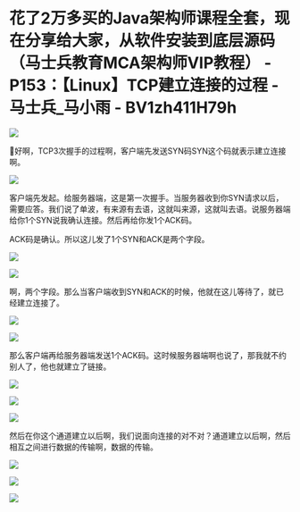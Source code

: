 # 花了2万多买的Java架构师课程全套，现在分享给大家，从软件安装到底层源码（马士兵教育MCA架构师VIP教程） - P153：【Linux】TCP建立连接的过程 - 马士兵_马小雨 - BV1zh411H79h

![](img/18d82b72e14b1cdc9bc18574f8b6a39b_0.png)

🤧好啊，TCP3次握手的过程啊，客户端先发送SYN码SYN这个码就表示建立连接啊。

![](img/18d82b72e14b1cdc9bc18574f8b6a39b_2.png)

客户端先发起。给服务器端，这是第一次握手。当服务器收到你SYN请求以后，需要应答。我们说了单波，有来源有去语，这就叫来源，这就叫去语。说服务器端给你1个SYN说我确认连接。然后再给你发1个ACK码。

ACK码是确认。所以这儿发了1个SYN和ACK是两个字段。

![](img/18d82b72e14b1cdc9bc18574f8b6a39b_4.png)

![](img/18d82b72e14b1cdc9bc18574f8b6a39b_5.png)

啊，两个字段。那么当客户端收到SYN和ACK的时候，他就在这儿等待了，就已经建立连接了。

![](img/18d82b72e14b1cdc9bc18574f8b6a39b_7.png)

![](img/18d82b72e14b1cdc9bc18574f8b6a39b_8.png)

那么客户端再给服务器端发送1个ACK码。这时候服务器端啊也说了，那我就不约别人了，他也就建立了链接。

![](img/18d82b72e14b1cdc9bc18574f8b6a39b_10.png)

![](img/18d82b72e14b1cdc9bc18574f8b6a39b_11.png)

![](img/18d82b72e14b1cdc9bc18574f8b6a39b_12.png)

然后在你这个通道建立以后啊，我们说面向连接的对不对？通道建立以后啊，然后相互之间进行数据的传输啊，数据的传输。



![](img/18d82b72e14b1cdc9bc18574f8b6a39b_14.png)

![](img/18d82b72e14b1cdc9bc18574f8b6a39b_15.png)

![](img/18d82b72e14b1cdc9bc18574f8b6a39b_16.png)